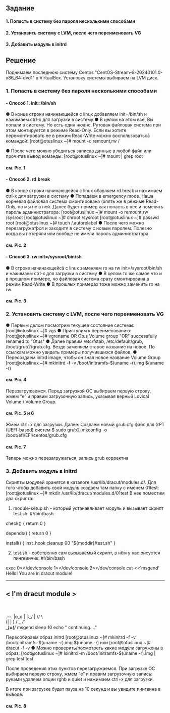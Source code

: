 ## Задание
#### 1. Попасть в систему без пароля несколькими способами
#### 2. Установить систему с LVM, после чего переименовать VG
#### 3. Добавить модуль в initrd


## Решение
Поднимаем последнюю систему Centos "CentOS-Stream-8-20240101.0-x86_64-dvd1" в VirtualBox.
Установку системы выбираем на LVM диск.

### 1. Попасть в систему без пароля несколькими способами
#### - Способ 1. init=/bin/sh
● В конце строки начинающейся с linux добавляем init=/bin/sh и нажимаем сtrl-x для
загрузки в систему
● В целом на этом все, Вы попали в систему. Но есть один нюанс. Рутовая файловая
система при этом монтируется в режиме Read-Only. Если вы хотите перемонтировать ее в
режим Read-Write можно воспользоватьсā командой:
[root@otuslinux ~]# mount -o remount,rw /

● После чего можно убедиться записав данные в любой файл или прочитав вывод
команды:
[root@otuslinux ~]# mount | grep root

#### см. Pic. 1

#### - Способ 2. rd.break
● В конце строки начинающейся с linux обавляем rd.break и нажимаем сtrl-x для
загрузки в систему
● Попадаем в emergency mode. Наша корневая файловая система смонтирована (опять же
в режиме Read-Only, но мы не в ней. Далее будет пример как попасть в нее и поменять
пароль администратора:
[root@otuslinux ~]# mount -o remount,rw /sysroot
[root@otuslinux ~]# chroot /sysroot
[root@otuslinux ~]# passwd root
[root@otuslinux ~]# touch /.autorelabel
● После чего можно перезагружатþся и заходитя в систему с новым паролем. Полезно
когда вы потеряли или вообще не имели пароль администратора.

#### см. Pic. 2

#### - Способ 3. rw init=/sysroot/bin/sh
● В строке начинающейсā с linux заменяем ro на rw init=/sysroot/bin/sh и нажимаем сtrl-x
для загрузки в систему
● В целом то же самое что и в прошлом примере, но файловая система сразу
смонтирована в режим Read-Write
● В прошлых примерах тоже можно заменить ro на rw
#### см. Pic. 3

### 2. Установить систему с LVM, после чего переименовать VG

● Первым делом посмотрим текущее состояние системы:
[root@otuslinux ~]# vgs
● Приступим к переименованию:
[root@otuslinux ~]# vgrename OR Otus
Volume group "OR" successfully renamed to "Otus"
● Далее правим /etc/fstab, /etc/default/grub, /boot/grub2/grub.cfg. Везде заменяем старое
название на новое. По ссылкам можно увидеть примеры получившихся файлов.
● Пересоздаем initrd image, чтобы он знал новое название Volume Group
[root@otuslinux ~]# mkinitrd -f -v /boot/initramfs-$(uname -r).img $(uname -r)

#### см. Pic. 4
Перезагружаемся.
Перед загрузкой ОС выбираем первую строку, жмем “e” и правим загрузочную запись, указывая верный Lovical Volume / Volume Group.
#### см. Pic. 5 и 6
Жмем ctrl+x для загрузки.
Далее:
Создаем новый grub.cfg файл для GPT (UEFI-based) систем
$ sudo grub2-mkconfig -o /boot/efi/EFI/centos/grub.cfg
#### см. Pic. 7
Теперь можно перезагружаться, запись grub корректна

### 3. Добавить модуль в initrd

Скрипты модулей хранятся в каталоге /usr/lib/dracut/modules.d/. Для того чтобы
добавить свой модуль создаем там папку с именем 01test:
[root@otuslinux ~]# mkdir /usr/lib/dracut/modules.d/01test
В нее поместим два скрипта:
1. module-setup.sh - который устанавливает модуль и вызывает скрипт test.sh:
#!/bin/bash

check() {
    return 0
}

depends() {
    return 0
}

install() {
    inst_hook cleanup 00 "${moddir}/test.sh"
}

2. test.sh - собственно сам вызываемый скрипт, в нём у нас рисуется пингвинчик:
#!/bin/bash

exec 0<>/dev/console 1<>/dev/console 2<>/dev/console
cat <<'msgend'
Hello! You are in dracut module!
 ___________________
< I'm dracut module >
 -------------------
   \
    \
        .--.
       |o_o |
       |:_/ |
      //   \ \
     (|     | )
    /'\_   _/`\
    \___)=(___/
msgend
sleep 10
echo " continuing...."

Пересобираем образ initrd
[root@otuslinux ~]# mkinitrd -f -v /boot/initramfs-$(uname -r).img $(uname -r)
или
[root@otuslinux ~]# dracut -f -v
● Можно проверить/посмотреть какие модули загружены в образ:
[root@otuslinux ~]# lsinitrd -m /boot/initramfs-$(uname -r).img | grep test
test

После проведения этих пунктов перезагружаемся. При загрузке ОС выбираем первую строку, жмем “e” и правим загрузочную запись:
руками удаляем опции rghb и quiet и нажимаем ctrl+x для загрузки.

В итоге при загрузке будет пауза на 10 секунд и вы увидите пингвина в выводе:
#### см. Pic. 8

